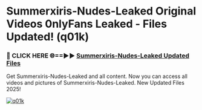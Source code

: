 # Summerxiris-Nudes-Leaked Original Videos 0nlyFans Leaked - Files Updated! (q01k)

<h3>🔴 CLICK HERE 🌐==►► <a href="https://tinyurl.com/4mcuefdz" rel="nofollow">Summerxiris-Nudes-Leaked Updated Files</a></h3>

Get Summerxiris-Nudes-Leaked and all content. Now you can access all videos and pictures of Summerxiris-Nudes-Leaked. New Updated Files 2025!

[![q01k](https://i.imgur.com/StAQSOY.gif)](https://tinyurl.com/4mcuefdz)
